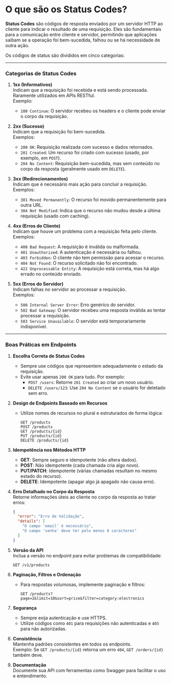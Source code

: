 # O que são os **Status Codes**?

**Status Codes** são códigos de resposta enviados por um servidor HTTP ao cliente para indicar o resultado de uma requisição. Eles são fundamentais para a comunicação entre cliente e servidor, permitindo que aplicações saibam se a operação foi bem-sucedida, falhou ou se há necessidade de outra ação.

Os códigos de status são divididos em cinco categorias:

---

### **Categorias de Status Codes**

1. **1xx (Informativos)**  
   Indicam que a requisição foi recebida e está sendo processada. Raramente utilizados em APIs RESTful.  
   Exemplo:  
   - `100 Continue`: O servidor recebeu os headers e o cliente pode enviar o corpo da requisição.

2. **2xx (Sucesso)**  
   Indicam que a requisição foi bem-sucedida.  
   Exemplos:  
   - `200 OK`: Requisição realizada com sucesso e dados retornados.  
   - `201 Created`: Um recurso foi criado com sucesso (usado, por exemplo, em `POST`).  
   - `204 No Content`: Requisição bem-sucedida, mas sem conteúdo no corpo da resposta (geralmente usado em `DELETE`).

3. **3xx (Redirecionamentos)**  
   Indicam que é necessário mais ação para concluir a requisição.  
   Exemplos:  
   - `301 Moved Permanently`: O recurso foi movido permanentemente para outra URL.  
   - `304 Not Modified`: Indica que o recurso não mudou desde a última requisição (usado com caching).

4. **4xx (Erros do Cliente)**  
   Indicam que houve um problema com a requisição feita pelo cliente.  
   Exemplos:  
   - `400 Bad Request`: A requisição é inválida ou malformada.  
   - `401 Unauthorized`: A autenticação é necessária ou falhou.  
   - `403 Forbidden`: O cliente não tem permissão para acessar o recurso.  
   - `404 Not Found`: O recurso solicitado não foi encontrado.  
   - `422 Unprocessable Entity`: A requisição está correta, mas há algo errado no conteúdo enviado.

5. **5xx (Erros do Servidor)**  
   Indicam falhas no servidor ao processar a requisição.  
   Exemplos:  
   - `500 Internal Server Error`: Erro genérico do servidor.  
   - `502 Bad Gateway`: O servidor recebeu uma resposta inválida ao tentar processar a requisição.  
   - `503 Service Unavailable`: O servidor está temporariamente indisponível.

---

### **Boas Práticas em Endpoints**

1. **Escolha Correta de Status Codes**  
   - Sempre use códigos que representem adequadamente o estado da requisição.  
   - Evite usar apenas `200 OK` para tudo. Por exemplo:
     - `POST /users`: Retorne `201 Created` ao criar um novo usuário.
     - `DELETE /users/123`: Use `204 No Content` se o usuário for deletado sem erro.

2. **Design de Endpoints Baseado em Recursos**  
   - Utilize nomes de recursos no plural e estruturados de forma lógica:
     ```
     GET /products
     POST /products
     GET /products/{id}
     PUT /products/{id}
     DELETE /products/{id}
     ```

3. **Idempotência nos Métodos HTTP**  
   - **GET**: Sempre seguro e idempotente (não altera dados).  
   - **POST**: Não idempotente (cada chamada cria algo novo).  
   - **PUT/PATCH**: Idempotente (várias chamadas resultam no mesmo estado do recurso).  
   - **DELETE**: Idempotente (apagar algo já apagado não causa erro).

4. **Erro Detalhado no Corpo da Resposta**  
   Retorne informações úteis ao cliente no corpo da resposta ao tratar erros:  
   ```json
   {
     "error": "Erro de Validação",
     "details": [
       "O campo 'email' é necessário",
       "O campo 'senha' deve ter pelo menos 8 caracteres"
     ]
   }
   ```

5. **Versão da API**  
   Inclua a versão no endpoint para evitar problemas de compatibilidade:  
   ```
   GET /v1/products
   ```

6. **Paginação, Filtros e Ordenação**  
   - Para respostas volumosas, implemente paginação e filtros:  
     ```
     GET /products?page=2&limit=10&sort=price&filter=category:electronics
     ```

7. **Segurança**  
   - Sempre exija autenticação e use HTTPS.  
   - Utilize códigos como `401` para requisições não autenticadas e `403` para não autorizadas.

8. **Consistência**  
   Mantenha padrões consistentes em todos os endpoints.  
   Exemplo: Se `GET /products/{id}` retorna um erro `404`, `GET /orders/{id}` também deve.

9. **Documentação**  
   Documente sua API com ferramentas como Swagger para facilitar o uso e entendimento.